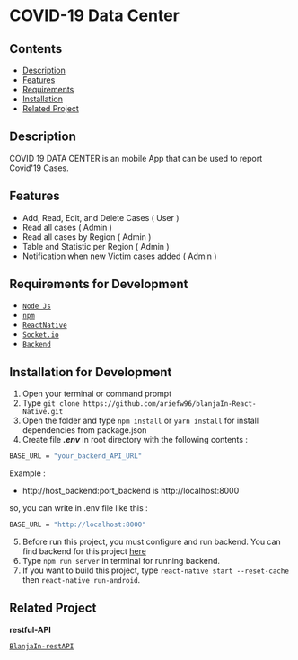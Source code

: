 # COVID-19 Data Center

## Contents

- [Description](#description)
- [Features](#features)
- [Requirements](#requirements-for-development)
- [Installation](#installation-for-development)
- [Related Project](#related-project)

## Description

COVID 19 DATA CENTER is an mobile App that can be used to report Covid'19 Cases.

## Features

- Add, Read, Edit, and Delete Cases ( User )
- Read all cases ( Admin )
- Read all cases by Region ( Admin )
- Table and Statistic per Region ( Admin )
- Notification when new Victim cases added ( Admin )

## Requirements for Development

- [`Node Js`](https://nodejs.org/en/)
- [`npm`](https://www.npmjs.com/get-npm)
- [`ReactNative`](https://reactnative.dev/)
- [`Socket.io`](https://socket.io/)
- [`Backend`](https://github.com/ariefw96/firebase_covid)


## Installation for Development

1. Open your terminal or command prompt
2. Type `git clone https://github.com/ariefw96/blanjaIn-React-Native.git`
3. Open the folder and type `npm install` or `yarn install` for install dependencies from package.json
4. Create file **_.env_** in root directory with the following contents :

```bash
BASE_URL = "your_backend_API_URL"
```

Example :

- http://host_backend:port_backend is http://localhost:8000

so, you can write in .env file like this :

```bash
BASE_URL = "http://localhost:8000"
```

5. Before run this project, you must configure and run backend. You can find backend for this project [here](https://github.com/ariefw96/firebase_covid)
6. Type `npm run server` in terminal for running backend.
7. If you want to build this project, type `react-native start --reset-cache` then `react-native run-android`.

## Related Project

**restful-API**


[`BlanjaIn-restAPI`](https://github.com/ariefw96/firebase_covid)



